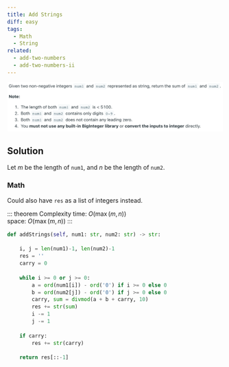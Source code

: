 ```yaml
---
title: Add Strings
diff: easy
tags:
  - Math
  - String
related:
  - add-two-numbers
  - add-two-numbers-ii
---
```


<img class="medium-zoom" src="/algo/add-strings.png" alt="https://leetcode.com/problems/add-strings">

## Solution

Let $m$ be the length of `num1`, and $n$ be the length of `num2`.

### Math

Could also have `res` as a list of integers instead.

::: theorem Complexity
time: $O(\max (m, n))$  
space: $O(\max (m, n))$
:::

```py
def addStrings(self, num1: str, num2: str) -> str:

    i, j = len(num1)-1, len(num2)-1
    res = ''
    carry = 0

    while i >= 0 or j >= 0:
        a = ord(num1[i]) - ord('0') if i >= 0 else 0
        b = ord(num2[j]) - ord('0') if j >= 0 else 0
        carry, sum = divmod(a + b + carry, 10)
        res += str(sum)
        i -= 1
        j -= 1

    if carry:
        res += str(carry)

    return res[::-1]
```
